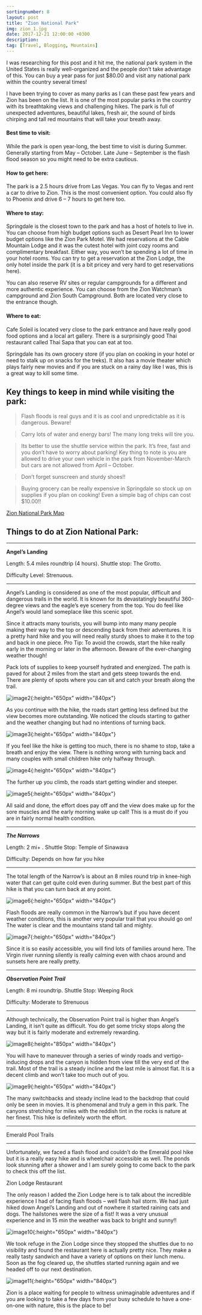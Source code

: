```yaml
---
sortingnumber: 8
layout: post
title: "Zion National Park"
img: zion_1.jpg
date: 2017-12-21 12:00:00 +0300
description:
tag: [Travel, Blogging, Mountains]
---
```


I was researching for this post and it hit me, the national park system in the United States is really well-organized and the people don’t take advantage of this. You can buy a year pass for just $80.00 and visit any national park within the country several times!

I have been trying to cover as many parks as I can these past few years and Zion has been on the list. It is one of the most popular parks in the country with its breathtaking views and challenging hikes. The park is full of unexpected adventures, beautiful lakes, fresh air, the sound of birds chirping and tall red mountains that will take your breath away.

#### Best time to visit:
While the park is open year-long, the best time to visit is during Summer. Generally starting from May – October. Late June – September is the flash flood season so you might need to be extra cautious.

#### How to get here:
The park is a 2.5 hours drive from Las Vegas. You can fly to Vegas and rent a car to drive to Zion. This is the most convenient option. You could also fly to Phoenix and drive 6 – 7 hours to get here too.

#### Where to stay:
Springdale is the closest town to the park and has a host of hotels to live in. You can choose from high budget options such as Desert Pearl Inn to lower budget options like the Zion Park Motel. We had reservations at the Cable Mountain Lodge and it was the cutest hotel with joint cozy rooms and complimentary breakfast. Either way, you won’t be spending a lot of time in your hotel rooms. You can try to get a reservation at the Zion Lodge, the only hotel inside the park (it is a bit pricey and very hard to get reservations here).

You can also reserve RV sites or regular campgrounds for a different and more authentic experience. You can choose from the Zion Watchman’s campground and Zion South Campground. Both are located very close to the entrance though.

#### Where to eat:
Cafe Soleil is located very close to the park entrance and have really good food options and a local art gallery. There is a surprisingly good Thai restaurant called Thai Sapa that you can eat at too.

Springdale has its own grocery store (if you plan on cooking in your hotel or need to stalk up on snacks for the treks). It also has a movie theater which plays fairly new movies and if you are stuck on a rainy day like I was, this is a great way to kill some time.

## Key things to keep in mind while visiting the park:

> Flash floods is real guys and it is as cool and unpredictable as it is dangerous. Beware!

> Carry lots of water and energy bars! The many long treks will tire you.

> Its better to use the shuttle service within the park. It’s free, fast and you don’t have to worry about parking! Key thing to note is you are allowed to drive your own vehicle in the park from November-March but cars are not allowed from April – October.

> Don’t forget sunscreen and sturdy shoes!!

> Buying grocery can be really expensive in Springdale so stock up on supplies if you plan on cooking! Even a simple bag of chips can cost $10.00!!

[Zion National Park Map](https://www.nps.gov/zion/planyourvisit/upload/Shuttle-map_7_7_17.pdf)

## Things to do at Zion National Park:

***

**Angel’s Landing**

Length: 5.4 miles roundtrip (4 hours). Shuttle stop: The Grotto.

Difficulty Level: Strenuous.

***

Angel’s Landing is considered as one of the most popular, difficult and dangerous trails in the world. It is known for its devastatingly beautiful 360-degree views and the eagle’s eye scenery from the top. You do feel like Angel’s would land someplace like this scenic spot.

Since it attracts many tourists, you will bump into many many people making their way to the top or descending back from their adventures. It is a pretty hard hike and you will need really sturdy shoes to make it to the top and back in one piece. Pro Tip: To avoid the crowds, start the hike really early in the morning or later in the afternoon. Beware of the ever-changing weather though!

Pack lots of supplies to keep yourself hydrated and energized. The path is paved for about 2 miles from the start and gets steep towards the end. There are plenty of spots where you can sit and catch your breath along the trail.

![image2]({{site.baseurl}}/assets/img/zion_2.jpg){:height="650px" width="840px"}


As you continue with the hike, the roads start getting less defined but the view becomes more outstanding. We noticed the clouds starting to gather and the weather changing but had no intentions of turning back.

![image3]({{site.baseurl}}/assets/img/zion_3.jpeg){:height="650px" width="840px"}


If you feel like the hike is getting too much, there is no shame to stop, take a breath and enjoy the view. There is nothing wrong with turning back and many couples with small children hike only halfway through.

![image4]({{site.baseurl}}/assets/img/zion_4.jpeg){:height="650px" width="840px"}


The further up you climb, the roads start getting windier and steeper.

![image5]({{site.baseurl}}/assets/img/zion_5.jpg){:height="650px" width="840px"}


All said and done, the effort does pay off and the view does make up for the sore muscles and the early morning wake up call! This is a must do if you are in fairly normal health condition.

***

***The Narrows***

Length: 2 mi+ . Shuttle Stop: Temple of Sinawava

Difficulty: Depends on how far you hike

***

The total length of the Narrow’s is about an 8 miles round trip in knee-high water that can get quite cold even during summer. But the best part of this hike is that you can turn back at any point.

![image6]({{site.baseurl}}/assets/img/zion_6.jpg){:height="650px" width="840px"}

Flash floods are really common in the Narrow’s but if you have decent weather conditions, this is another very popular trail that you should go on! The water is clear and the mountains stand tall and mighty.

![image7]({{site.baseurl}}/assets/img/zion_7.jpeg){:height="650px" width="840px"}


Since it is so easily accessible, you will find lots of families around here. The Virgin river running silently is really calming even with chaos around and sunsets here are really pretty.

***

***Observation Point Trail***

Length: 8 mi roundtrip. Shuttle Stop: Weeping Rock

Difficulty: Moderate to Strenuous

***

Although technically, the Observation Point trail is higher than Angel’s Landing, it isn’t quite as difficult. You do get some tricky stops along the way but it is fairly moderate and extremely rewarding.

![image8]({{site.baseurl}}/assets/img/zion_8.jpg){:height="850px" width="840px"}

You will have to maneuver through a series of windy roads and vertigo-inducing drops and the canyon is hidden from view till the very end of the trail. Most of the trail is a steady incline and the last mile is almost flat. It is a decent climb and won’t take too much out of you.

![image9]({{site.baseurl}}/assets/img/zion_9.jpg){:height="650px" width="840px"}


The many switchbacks and steady incline lead to the backdrop that could only be seen in movies. It is phenomenal and truly a gem in this park. The canyons stretching for miles with the reddish tint in the rocks is nature at her finest. This hike is definitely worth the effort.

***

Emerald Pool Trails

***

Unfortunately, we faced a flash flood and couldn’t do the Emerald pool hike but it is a really easy hike and is wheelchair accessible as well. The ponds look stunning after a shower and I am surely going to come back to the park to check this off the list.

Zion Lodge Restaurant

The only reason I added the Zion Lodge here is to talk about the incredible experience I had of facing flash floods – well flash hail storm.  We had just hiked down Angel’s Landing and out of nowhere it started raining cats and dogs. The hailstones were the size of a fist! It was a very unusual experience and in 15 min the weather was back to bright and sunny!!

![image10]({{site.baseurl}}/assets/img/zion_10.jpg){:height="650px" width="840px"}

We took refuge in the Zion Lodge since they stopped the shuttles due to no visibility and found the restaurant here is actually pretty nice. They make a really tasty sandwich and have a variety of options on their lunch menu. Soon as the fog cleared up, the shuttles started running again and we headed off to our next destination.

![image11]({{site.baseurl}}/assets/img/zion_11.jpg){:height="650px" width="840px"}

Zion is a place waiting for people to witness unimaginable adventures and if you are looking to take a few days from your busy schedule to have a one-on-one with nature, this is the place to be!
